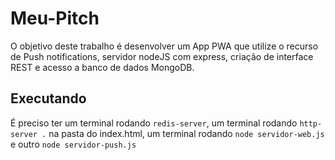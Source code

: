 # Meu-Pitch
O objetivo deste trabalho é desenvolver um App PWA que utilize o recurso de Push notifications, servidor nodeJS com express, criação de interface REST e acesso a banco de dados MongoDB.

## Executando
É preciso ter um terminal rodando `redis-server`, um terminal rodando `http-server .` na pasta do index.html, um terminal rodando `node servidor-web.js` e outro `node servidor-push.js`
